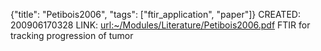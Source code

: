 {"title": "Petibois2006", "tags": ["ftir_application", "paper"]}
CREATED: 200906170328
LINK: <url:~/Modules/Literature/Petibois2006.pdf>
FTIR for tracking progression of tumor
